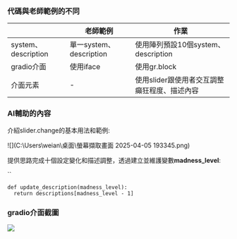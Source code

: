 ### 代碼與老師範例的不同

|                     | 老師範例                | 作業                                         |
| ------------------- | ----------------------- | -------------------------------------------- |
| system、description | 單一system、description | 使用陣列預設10個system、description          |
| gradio介面          | 使用iface               | 使用gr.block                                 |
| 介面元素            | -                       | 使用slider跟使用者交互調整癲狂程度、描述內容 |

### AI輔助的內容

介紹slider.change的基本用法和範例:

![](C:\Users\weian\桌面\螢幕擷取畫面 2025-04-05 193345.png)

提供思路完成十個設定變化和描述調整，透過建立並維護變數**madness_level**:

``

```
def update_description(madness_level):
  return descriptions[madness_level - 1]
```

### gradio介面截圖

![](C:\Users\weian\桌面\image.png)
